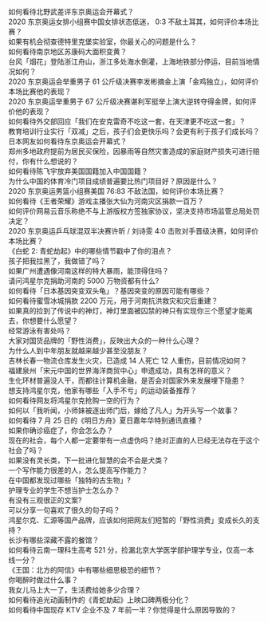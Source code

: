 如何看待北野武差评东京奥运会开幕式？  
2020 东京奥运女排小组赛中国女排状态低迷， 0:3 不敌土耳其，如何评价本场比赛？  
如果有机会彻查德特里克堡实验室，你最关心的问题是什么？  
如何看待南京地区苏康码大面积变黄？  
台风「烟花」登陆浙江舟山，浙江多处海水倒灌，上海地铁部分停运，目前当地情况如何？  
2020 东京奥运会举重男子 61 公斤级决赛李发彬摘金上演「金鸡独立」，如何评价本场比赛他的表现？  
2020 东京奥运举重男子 67 公斤级决赛谌利军挺举上演大逆转夺得金牌，如何评价他的表现？  
如何看待外交部回应「我们在安克雷奇不吃这一套，在天津更不吃这一套」？  
教育培训行业实行「双减」之后，孩子们会更快乐吗？会更有利于孩子们成长吗？  
日本网友如何看待东京奥运会开幕式？  
郑州多地政府提前为居民买保险，因暴雨等自然灾害造成的家庭财产损失可进行赔付，你有什么想说的？  
如何看待陈飞宇放弃美国国籍加入中国国籍？  
为什么中国的体育冷门项目成绩普遍要比热门项目好？原因是什么？  
2020 东京奥运男篮小组赛美国 76:83 不敌法国，如何评价本场比赛？  
如何看待《王者荣耀》游戏主播张大仙为河南灾区捐款一百万？  
如何评价网易云音乐称绝不与上游版权方签独家协议，坚决支持市场监管总局处罚决定？  
2020 东京奥运乒乓球混双半决赛许昕 / 刘诗雯 4:0 击败对手晋级决赛，如何评价本场比赛？  
《白蛇 2: 青蛇劫起》中的哪些情节戳中了你的泪点？  
孩子把我拉黑了，我做错了吗？  
如果广州遭遇像河南这样的特大暴雨，能顶得住吗？  
请问鸿星尔克捐助河南的 5000 万物资都有什么?  
如何看待「日本基因突变双头龟」？基因突变的原因可能有哪些？  
如何看待蜜雪冰城捐款 2200 万元，用于河南抗洪救灾和灾后重建？  
如果真的捡到了传说中的神灯，神灯里面被囚禁的神只有实现你三个愿望才能离去，你想要什么愿望？  
经常游泳有害处吗？  
大家对国货品牌的「野性消费」，反映出大众的一种什么心理？  
为什么人到中年朋友就越来越少甚至没朋友？  
吉林长春一物流仓库发生火灾，已造成 14 人死亡 12 人重伤，目前情况如何？  
福建泉州「宋元中国的世界海洋商贸中心」申遗成功，具有怎样的意义？  
生化环材普遍没人干，而都往计算机金融，是否会对国家外来发展埋下隐患？  
想支持鸿星尔克，他家有哪些「入手不亏」的运动装备推荐？  
如何看待网友将鸿星尔克抢购一空的行为？  
如何以「我听闻，小师妹被逐出师门后，嫁给了凡人」为开头写一个故事？  
如何看待 7 月 25 日的《明日方舟》夏日嘉年华特别通讯直播？  
如果你确诊癌症了，你会怎么办？  
现在的社会，每个人都一定要带有一点虚伪吗？绝对正直的人已经无法存在于这个社会了吗？  
如果没有灵长类，下一批进化智慧的会不会是犬类？  
一个写作能力很差的人，怎么提高写作能力？  
在中国都发现过哪些「独特的古生物」?  
护理专业的学生不想当护士怎么办？  
有没有三观很正的文案?  
可以分享一句喜欢了很久的句子吗？  
鸿星尔克、汇源等国产品牌，应该如何把网友们短暂的「野性消费」变成长久的支持？  
长沙有哪些深藏不露的餐馆？  
如何看待云南一理科生高考 521 分，捡漏北京大学医学部护理学专业，仅高一本线一分？  
《王国：北方的阿信》中有哪些细思极恐的细节？  
你喝醉时做过什么事？  
我女儿马上大一了，生活费给她多少合理？  
如何看待追光动画制作的《青蛇劫起》上映口碑两极分化？  
如何看待中国现存 KTV 企业不及 7 年前一半？你觉得是什么原因导致的？  
